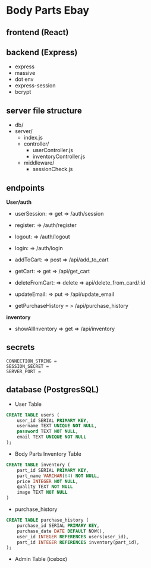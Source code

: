 # Body Parts Ebay

## frontend (React)

## backend (Express)

- express
- massive
- dot env
- express-session
- bcrypt

## server file structure
- db/
- server/
    - index.js
    - controller/
        - userController.js
        - inventoryController.js
    - middleware/
        - sessionCheck.js

## endpoints

**User/auth**

- userSession: => get => /auth/session
- register: => /auth/register
- logout: => /auth/logout
- login: => /auth/login

- addToCart: => post => /api/add_to_cart
- getCart: => get => /api/get_cart
- deleteFromCart: => delete => api/delete_from_card/:id
- updateEmail: => put => /api/update_email
- getPurchaseHistory = > /api/purchase_history

**inventory** 

- showAllInventory => get => /api/inventory

## secrets
```text
CONNECTION_STRING =
SESSION_SECRET = 
SERVER_PORT =
``` 

## database (PostgresSQL)

- User Table

```sql
CREATE TABLE users (
    user_id SERIAL PRIMARY KEY,
    username TEXT UNIQUE NOT NULL,
    password TEXT NOT NULL,
    email TEXT UNIQUE NOT NULL
);
```

- Body Parts Inventory Table

```sql
CREATE TABLE inventory (
    part_id SERIAL PRIMARY KEY,
    part_name VARCHAR(64) NOT NULL,
    price INTEGER NOT NULL,
    quality TEXT NOT NULL
    image TEXT NOT NULL
)
```

- purchase_history

```sql
CREATE TABLE purchase_history (
    purchase_id SERIAL PRIMARY KEY,
    purchase_date DATE DEFAULT NOW(),
    user_id INTEGER REFERENCES users(user_id),
    part_id INTEGER REFERENCES inventory(part_id),
);
```

- Admin Table (icebox)


